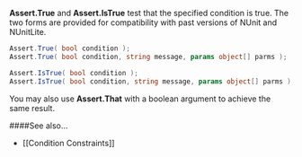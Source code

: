 **Assert.True** and **Assert.IsTrue** test that the specified condition is true.
The two forms are provided for compatibility with past versions of NUnit and
NUnitLite.

```C#
Assert.True( bool condition );
Assert.True( bool condition, string message, params object[] parms );

Assert.IsTrue( bool condition );
Assert.IsTrue( bool condition, string message, params object[] parms );
```

You may also use **Assert.That** with a boolean argument to achieve the
same result.

####See also...
 * [[Condition Constraints]]
